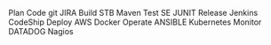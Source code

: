 Plan
Code
  git
  JIRA
Build
  STB
  Maven
Test
  SE
  JUNIT
Release
  Jenkins
  CodeShip
Deploy
  AWS
  Docker
Operate
  ANSIBLE
  Kubernetes
Monitor
  DATADOG
  Nagios